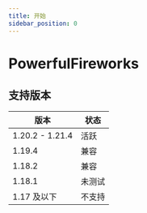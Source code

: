 ```yaml
---
title: 开始
sidebar_position: 0
---
```


# PowerfulFireworks

## 支持版本

| 版本              | 状态  |
|-----------------|-----|
| 1.20.2 - 1.21.4 | 活跃  |
| 1.19.4          | 兼容  |
| 1.18.2          | 兼容  |
| 1.18.1          | 未测试 |
| 1.17 及以下        | 不支持 |

